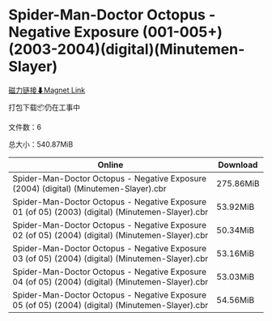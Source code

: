 # Spider-Man-Doctor Octopus - Negative Exposure (001-005+)(2003-2004)(digital)(Minutemen-Slayer)

[磁力链接⬇Magnet Link](magnet:?xt=urn:btih:baff560e9dd939fd0902721f3cae29dde89ef720&dn=Spider-Man-Doctor%20Octopus%20-%20Negative%20Exposure%20%28001-005%2B%29%282003-2004%29%28digital%29%28Minutemen-Slayer%29)

打包下载📦仍在工事中

文件数：6

总大小：540.87MiB

Online | Download
--- | ---
Spider-Man-Doctor Octopus - Negative Exposure (2004) (digital) (Minutemen-Slayer).cbr | 275.86MiB
Spider-Man-Doctor Octopus - Negative Exposure 01 (of 05) (2003) (digital) (Minutemen-Slayer).cbr | 53.92MiB
Spider-Man-Doctor Octopus - Negative Exposure 02 (of 05) (2004) (digital) (Minutemen-Slayer).cbr | 50.34MiB
Spider-Man-Doctor Octopus - Negative Exposure 03 (of 05) (2004) (digital) (Minutemen-Slayer).cbr | 53.16MiB
Spider-Man-Doctor Octopus - Negative Exposure 04 (of 05) (2004) (digital) (Minutemen-Slayer).cbr | 53.03MiB
Spider-Man-Doctor Octopus - Negative Exposure 05 (of 05) (2004) (digital) (Minutemen-Slayer).cbr | 54.56MiB